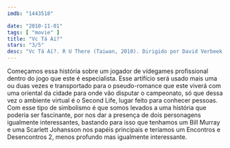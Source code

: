 ```yaml
---
imdb: "1443518"

date: "2010-11-01"
tags: [ "movie" ]
title: "Vc Tá Aí?"
stars: "3/5"
desc: "Vc Tá Aí?. R U There (Taiwan, 2010). Dirigido por David Verbeek. Escrito por Rogier de Blok. Com Stijn Koomen, Huan-Ju Ko, Tom De Hoog, Phi Nguyen, Pavio Bilak, David Eugene Callegari, David Davis, Amanda Philipson, Robert Samudion."
---
```

Começamos essa história sobre um jogador de vídegames profissional dentro do jogo que este é especialista. Esse artifício será usado mais uma ou duas vezes e transportado para o pseudo-romance que este viverá com uma oriental da cidade para onde vão disputar o campeonato, só que dessa vez o ambiente virtual é o Second Life, lugar feito para conhecer pessoas. Com esse tipo de simbolismo é que somos levados a uma história que poderia ser fascinante, por nos dar a presença de dois personagens igualmente interessantes, bastando para isso que tenhamos um Bill Murray e uma Scarlett Johansson nos papéis principais e teríamos um Encontros e Desencontros 2, menos profundo mas igualmente interessante.
